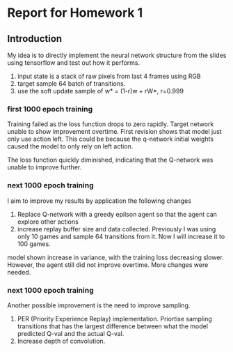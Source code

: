 # Report for Homework 1

## Introduction
My idea is to directly implement the neural network structure from the 
slides using tensorflow and test out how it performs.

1. input state is a stack of raw pixels from last 4 frames using RGB
2. target sample 64 batch of transitions.
3. use the soft update sample of w* = (1-r)w + rW*, r=0.999

### first 1000 epoch training

Training failed as the loss function drops to zero rapidly.
Target network unable to show improvement overtime.
First revision shows that model just only use action left. This 
could be because the q-network initial weights caused the model
to only rely on left action.

The loss function quickly diminished, indicating that the Q-network
was unable to improve further.

### next 1000 epoch training

I aim to improve my results by application the following changes
1. Replace Q-network with a greedy epilson agent so that the agent can explore other actions
2. increase replay buffer size and data collected. Previously I was using only 10 games and sample 64 transitions from it. Now I will increase it to 100 games.

model shown increase in variance, with the training loss decreasing slower.
However, the agent still did not improve overtime. More changes were needed.

### next 1000 epoch training

Another possible improvement is the need to improve sampling.
1. PER (Priority Experience Replay) implementation. Priortise sampling transitions that has the largest difference between what the model predicted Q-val and the actual Q-val.
2. Increase depth of convolution.